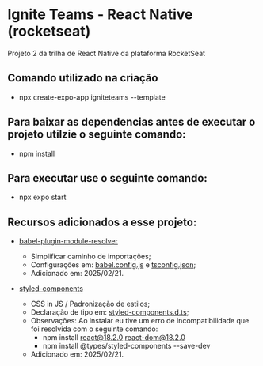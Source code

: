 # Ignite Teams - React Native (rocketseat)
Projeto 2 da trilha de React Native da plataforma RocketSeat

## Comando utilizado na criação
- npx create-expo-app igniteteams --template

## Para baixar as dependencias antes de executar o projeto utilzie o seguinte comando:
- npm install

## Para executar use o seguinte comando:
- npx expo start

## Recursos adicionados a esse projeto:
- [babel-plugin-module-resolver](https://github.com/tleunen/babel-plugin-module-resolver/tree/master)
  - Simplificar caminho de importações;
  - Configurações em: [babel.config.js](./babel.config.js) e [tsconfig.json](./tsconfig.json);
  - Adicionado em: 2025/02/21.

- [styled-components](https://styled-components.com/docs)
  - CSS in JS / Padronização de estilos;
  - Declaração de tipo em: [styled-components.d.ts](./src/styled-components.d.ts);
  - Observações: Ao instalar eu tive um erro de incompatibilidade que foi resolvida com o seguinte comando:
    - npm install react@18.2.0 react-dom@18.2.0
    - npm install @types/styled-components --save-dev
  - Adicionado em: 2025/02/21.